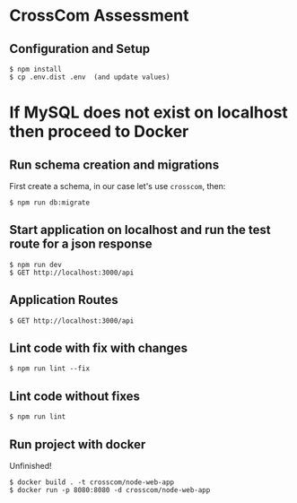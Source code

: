 
# CrossCom Assessment

## Configuration and Setup
``` 
$ npm install
$ cp .env.dist .env  (and update values)
```
# If MySQL does not exist on localhost then proceed to Docker

## Run schema creation and migrations

First create a schema, in our case let's use `crosscom`, then:

``` 
$ npm run db:migrate
```

## Start application on localhost and run the test route for a json response
``` 
$ npm run dev
$ GET http://localhost:3000/api
```

## Application Routes
``` 
$ GET http://localhost:3000/api
```

## Lint code with fix with changes
``` 
$ npm run lint --fix
```

## Lint code without fixes
``` 
$ npm run lint
```

## Run project with docker
Unfinished!
```
$ docker build . -t crosscom/node-web-app
$ docker run -p 8080:8080 -d crosscom/node-web-app
```
